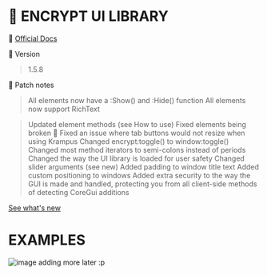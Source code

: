 # 🔺 ENCRYPT UI LIBRARY
🎯 [Official Docs](https://dooms-scripts.gitbook.io/encrypt-docs)

🎯 Version
> 1.5.8

🎯 Patch notes
> All elements now have a :Show() and :Hide() function
> All elements now support RichText

> Updated element methods (see How to use)
> Fixed elements being broken 🐛
> Fixed an issue where tab buttons would not resize when using Krampus
> Changed encrypt:toggle() to window:toggle()
> Changed most method iterators to semi-colons instead of periods
> Changed the way the UI library is loaded for user safety
> Changed slider arguments (see new)
> Added padding to window title text
> Added custom positioning to windows
> Added extra security to the way the GUI is made and handled, protecting you from all client-side methods of detecting CoreGui additions

[See what's new](https://dooms-scripts.gitbook.io/encrypt-docs#version-and-patch-notes)

# EXAMPLES
![image](https://github.com/dooms-scripts/ui-libraries/assets/140380232/ba0884a0-135a-41ff-a38f-11dcc473adc3)
adding more later :p
